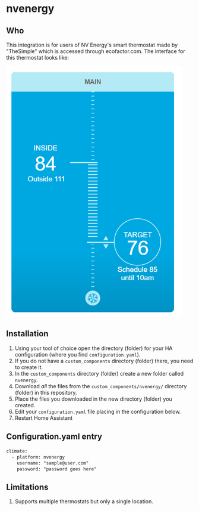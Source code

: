 # nvenergy

## Who

This integration is for users of NV Energy's smart thermostat made by "TheSimple" which is accessed through ecofactor.com. The interface for this thermostat looks like:

![Example of NV Energy Thermostat interface](images/interface-example.png)

## Installation

1. Using your tool of choice open the directory (folder) for your HA configuration (where you find `configuration.yaml`).
2. If you do not have a `custom_components` directory (folder) there, you need to create it.
3. In the `custom_components` directory (folder) create a new folder called `nvenergy`.
4. Download _all_ the files from the `custom_components/nvenergy/` directory (folder) in this repository.
5. Place the files you downloaded in the new directory (folder) you created.
6. Edit your `configuration.yaml` file placing in the configuration below.
6. Restart Home Assistant

## Configuration.yaml entry

```
climate:
  - platform: nvenergy
    username: "sample@user.com"
    password: "password goes here"
```

## Limitations

1. Supports multiple thermostats but only a single location.